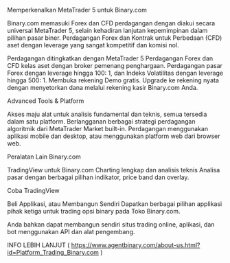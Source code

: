 Memperkenalkan MetaTrader 5 untuk Binary.com

Binary.com memasuki Forex dan CFD perdagangan dengan diakui secara universal MetaTrader 5, selain kehadiran lanjutan kepemimpinan dalam pilihan pasar biner.
Perdagangan Forex dan Kontrak untuk Perbedaan (CFD) aset dengan leverage yang sangat kompetitif dan komisi nol.

Perdagangan ditingkatkan dengan MetaTrader 5
Perdagangan Forex dan CFD kelas aset dengan broker pemenang penghargaan.
Perdagangan pasar Forex dengan leverage hingga 100: 1, dan Indeks Volatilitas dengan leverage hingga 500: 1.
Membuka rekening Demo gratis. Upgrade ke rekening nyata dengan menyetorkan dana melalui rekening kasir Binary.com Anda.

Advanced Tools & Platform

Akses maju alat untuk analisis fundamental dan teknis, semua tersedia dalam satu platform.
Berlangganan berbagai strategi perdagangan algoritmik dari MetaTrader Market built-in.
Perdagangan menggunakan aplikasi mobile dan desktop, atau menggunakan platform web dari browser web.

Peralatan Lain Binary.com

TradingView untuk Binary.com
Charting lengkap dan analisis teknis
Analisa pasar dengan berbagai pilihan indikator, price band dan overlay.

Coba TradingView

Beli Applikasi, atau Membangun Sendiri
Dapatkan berbagai pilihan applikasi pihak ketiga untuk trading opsi binary pada Toko Binary.com.

Anda bahkan dapat membangun sendiri situs trading online, aplikasi, dan bot menggunakan API dan alat pengembang.

INFO LEBIH LANJUT ( https://www.agentbinary.com/about-us.html?id=Platform_Trading_Binary.com )
